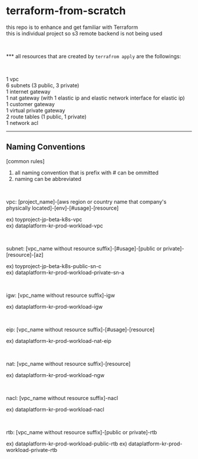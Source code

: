 # terraform-from-scratch
this repo is to enhance and get familiar with Terraform <br />
this is individual project so s3 remote backend is not being used <br />

&emsp;

*** all resources that are created by ``terrafrom apply`` are the followings:

&emsp;

1 vpc <br />
6 subnets (3 public, 3 private) <br />
1 internet gateway <br />
1 nat gateway (with 1 elastic ip and elastic network interface for elastic ip) <br />
1 customer gateway <br />
1 virtual private gateway <br />
2 route tables (1 public, 1 private) <br />
1 network acl 

---
## Naming Conventions
[common rules]
1. all naming convention that is prefix with # can be ommitted
2. naming can be abbreviated 

&emsp;

vpc: [project_name]-[aws region or country name that company's physically located]-[env]-[#usage]-[resource]

ex) toyproject-jp-beta-k8s-vpc <br />
ex) dataplatform-kr-prod-workload-vpc

&emsp;

subnet: [vpc_name without resource suffix]-[#usage]-[public or private]-[resource]-[az]

ex) toyproject-jp-beta-k8s-public-sn-c <br />
ex) dataplatform-kr-prod-workload-private-sn-a

&emsp;

igw: [vpc_name without resource suffix]-igw

ex) dataplatform-kr-prod-workload-igw

&emsp;

eip: [vpc_name without resource suffix]-[#usage]-[resource]

ex) dataplatform-kr-prod-workload-nat-eip

&emsp;

nat: [vpc_name without resource suffix]-[resource]

ex) dataplatform-kr-prod-workload-ngw

&emsp;

nacl: [vpc_name without resource suffix]-nacl

ex) dataplatform-kr-prod-workload-nacl

&emsp;

rtb: [vpc_name without resource suffix]-[public or private]-rtb

ex) dataplatform-kr-prod-workload-public-rtb
ex) dataplatform-kr-prod-workload-private-rtb
